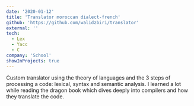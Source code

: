 ```yaml
---
date: '2020-01-12'
title: 'Translator moroccan dialect-french'
github: 'https://github.com/walidzbiri/translator'
external: ''
tech:
  - Lex
  - Yacc
  - C
company: 'School'
showInProjects: true
---
```


Custom translator using the theory of languages and the 3 steps of processing a code: lexical, syntax and semantic analysis. I learned a lot while reading the dragon book which dives deeply into compilers and how they translate the code.